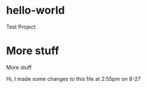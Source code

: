 # hello-world
Test Project

# More stuff
More stuff

Hi, I made some changes to this file at 2:55pm on 8-27
